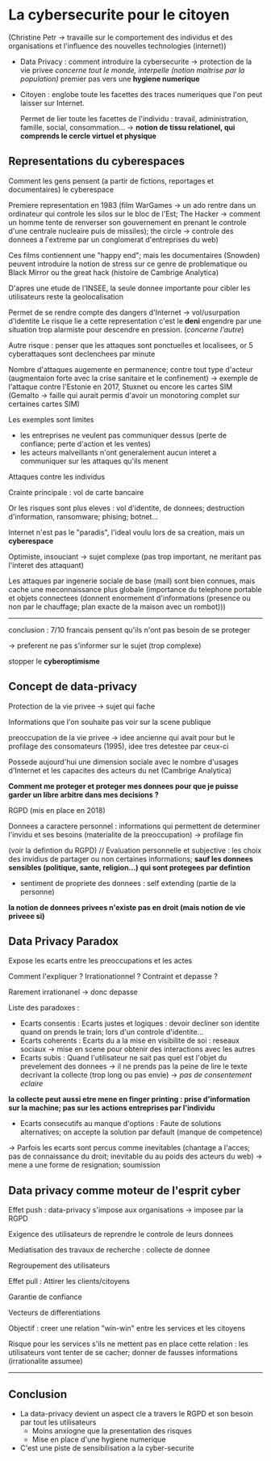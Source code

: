 # La cybersecurite pour le citoyen

(Christine Petr -> travaille sur le comportement des individus et des organisations et l'influence des nouvelles technologies (internet))

- Data Privacy : comment introduire la cybersecurite -> protection de la vie privee _concerne tout le monde, interpelle (notion maitrise par la population)_ premier pas vers une **hygiene numerique**

- Citoyen : englobe toute les facettes des traces numeriques que l'on peut laisser sur Internet. 

  Permet de lier toute les facettes de l'individu : travail, administration, famille, social, consommation... -> **notion de tissu relationel, qui comprends le cercle virtuel et physique** 

## Representations du cyberespaces
Comment les gens pensent (a partir de fictions, reportages et documentaires) le cyberespace

Premiere representation en 1983 (film WarGames -> un ado rentre dans un ordinateur qui controle les silos sur le bloc de l'Est; The Hacker -> comment un homme tente de renverser son gouvernement en prenant le controle d'une centrale nucleaire puis de missiles); the circle -> controle des donnees a l'extreme par un conglomerat d'entreprises du web)

Ces films contiennent une "happy end"; mais les documentaires (Snowden) peuvent introduire la notion de stress sur ce genre de problematique ou Black Mirror ou the great hack (histoire de Cambrige Analytica)

D'apres une etude de l'INSEE, la seule donnee importante pour cibler les utilisateurs reste la geolocalisation

Permet de se rendre compte des dangers d'Internet -> vol/usurpation d'identite
Le risque lie a cette representation c'est le **deni** engendre par une situation trop alarmiste pour descendre en pression. (_concerne l'autre_)

Autre risque : penser que les attaques sont ponctuelles et localisees, or 5 cyberattaques sont declenchees par minute 

Nombre d'attaques augemente en permanence; contre tout type d'acteur (augmentaion forte avec la crise sanitaire et le confinement) -> exemple de l'attaque contre l'Estonie en 2017, Stuxnet ou encore les cartes SIM (Gemalto -> faille qui aurait permis d'avoir un monotoring complet sur certaines cartes SIM)

Les exemples sont limites 
- les entreprises ne veulent pas communiquer dessus (perte de confiance; perte d'action et les ventes)
- les acteurs malveillants n'ont generalement aucun interet a communiquer sur les attaques qu'ils menent

Attaques contre les individus

Crainte principale : vol de carte bancaire

Or les risques sont plus eleves : vol d'identite, de donnees; destruction d'information, ransomware; phising; botnet...

Internet n'est pas le "paradis", l'ideal voulu lors de sa creation, mais un **cyberespace**

Optimiste, insouciant -> sujet complexe (pas trop important, ne meritant pas l'interet des attaquant)

Les attaques par ingenerie sociale de base (mail) sont bien connues, mais cache une meconnaissance plus globale (importance du telephone portable et objets connectees (donnent enormement d'informations (presence ou non par le chauffage; plan exacte de la maison avec un rombot)))

---
conclusion : 7/10 francais pensent qu'ils n'ont pas besoin de se proteger

-> preferent ne pas s'informer sur le sujet (trop complexe)

stopper le **cyberoptimisme**

## Concept de data-privacy
Protection de la vie privee -> sujet qui fache 

Informations que l'on souhaite pas voir sur la scene publique


preoccupation de la vie privee -> idee ancienne qui avait pour but le profilage des consomateurs (1995), idee tres detestee par ceux-ci

Possede aujourd'hui une dimension sociale avec le nombre d'usages d'Internet et les capacites des acteurs du net (Cambrige Analytica)

**Comment me proteger et proteger mes donnees pour que je puisse garder un libre arbitre dans mes decisions ?**

RGPD (mis en place en 2018)

Donnees a caractere personnel : informations qui permettent de determiner l'invidu et ses besoins (materialite de la preoccupation) -> profilage fin 

(voir la defintion du RGPD) // Evaluation personnelle et subjective : les choix des invidius de partager ou non certaines informations; **sauf les donnees sensibles (politique, sante, religion...) qui sont protegees par defintion**

- sentiment de propriete des donnees : self extending (partie de la personne)

**la notion de donnees privees n'existe pas en droit (mais notion de vie priveee si)**

## Data Privacy Paradox 

Expose les ecarts entre les preoccupations et les actes 

Comment l'expliquer ? Irrationationnel ? Contraint et depasse ?

Rarement irrationanel -> donc depasse

Liste des paradoxes : 
- Ecarts consentis : Ecarts justes et logiques : devoir decliner son identite quand on prends le train; lors d'un controle d'identite... 
- Ecarts coherents : Ecarts du a la mise en visibilite de soi : reseaux sociaux -> mise en scene pour obtenir des interactions avec les autres
- Ecarts subis : Quand l'utilisateur ne sait pas quel est l'objet du prevelement des donnees -> il ne prends pas la peine de lire le texte decrivant la collecte (trop long ou pas envie) -> *pas de consentement eclaire*

**la collecte peut aussi etre mene en finger printing : prise d'information sur la machine; pas sur les actions entreprises par l'individu**

- Ecarts consecutifs au manque d'options : Faute de solutions alternatives; on accepte la solution par default (manque de competence)

-> Parfois les ecarts sont percus comme inevitables (chantage a l'acces; pas de connaissance du droit; inevitable du au poids des acteurs du web) -> mene a une forme de resignation; soumission

## Data privacy comme moteur de l'esprit cyber

Effet push : data-privacy s'impose aux organisations -> imposee par la RGPD

Exigence des utilisateurs de reprendre le controle de leurs donnees 

Mediatisation des travaux de recherche : collecte de donnee

Regroupement des utilisateurs

Effet pull : Attirer les clients/citoyens

Garantie de confiance 

Vecteurs de differentiations

Objectif : creer une relation "win-win" entre les services et les citoyens

Risque pour les services s'ils ne mettent pas en place cette relation : les utilisateurs vont tenter de se cacher; donner de fausses informations (irrationalite assumee)

---

## Conclusion 
- La data-privacy devient un aspect cle a travers le RGPD et son besoin par tout les utilisateurs
  - Moins anxiogne que la presentation des risques
  - Mise en place d'une hygiene numerique 
- C'est une piste de sensibilisation a la cyber-securite 
